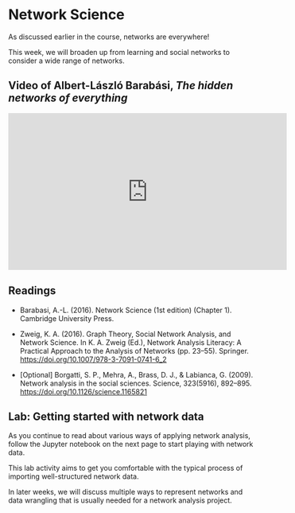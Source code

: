 # Network Science

As discussed earlier in the course, networks are everywhere! 

This week, we will broaden up from learning and social networks to consider a wide range of networks. 

## Video of Albert-László Barabási, *The hidden networks of everything*

<iframe width="560" height="315" src="https://www.youtube.com/embed/RfgjHoVCZwU?si=rM2LIilv4PM20f2D" title="YouTube video player" frameborder="0" allow="accelerometer; autoplay; clipboard-write; encrypted-media; gyroscope; picture-in-picture; web-share" allowfullscreen></iframe>

## Readings

- Barabasi, A.-L. (2016). Network Science (1st edition) (Chapter 1). Cambridge University Press. 
- Zweig, K. A. (2016). Graph Theory, Social Network Analysis, and Network Science. In K. A. Zweig (Ed.), Network Analysis Literacy: A Practical Approach to the Analysis of Networks (pp. 23–55). Springer. https://doi.org/10.1007/978-3-7091-0741-6_2

- [Optional] Borgatti, S. P., Mehra, A., Brass, D. J., & Labianca, G. (2009). Network analysis in the social sciences. Science, 323(5916), 892–895. https://doi.org/10.1126/science.1165821

## Lab: Getting started with network data

As you continue to read about various ways of applying network analysis, follow the Jupyter notebook on the next page to start playing with network data. 

This lab activity aims to get you comfortable with the typical process of importing well-structured network data. 

In later weeks, we will discuss multiple ways to represent networks and data wrangling that is usually needed for a network analysis project.

